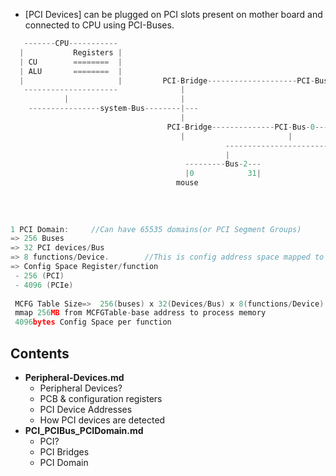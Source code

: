 - [PCI Devices] can be plugged on PCI slots present on mother board and connected to CPU using PCI-Buses.
```c
   -------CPU-----------
  |           Registers |
  | CU        ========  |
  | ALU       ========  |
  |                     |         PCI-Bridge--------------------PCI-Bus-0--------     //PCI-Domain-B(0001)
   ---------------------              |
            |                         |
    ----------------system-Bus--------|---
                                      |
                                   PCI-Bridge--------------PCI-Bus-0--------            //PCI-Domain-A(0000)
                                      |                       |
                                                -------------------------------------
                                                |                                   |
                                       ---------Bus-2---                   -----------Bus-3-----------------
                                       |0            31|                   |0       |                    31|
                                     mouse                                     ---device7--------------
                                                                              | f0(4096)     f6        |
                                                                              |        0000:03:07.6.40 | //Domain:0,Bus:3,Device:7,Function:6,Register:40
                                                                              --------------------------
                                                                        
1 PCI Domain:     //Can have 65535 domains(or PCI Segment Groups)
=> 256 Buses
=> 32 PCI devices/Bus
=> 8 functions/Device.        //This is config address space mapped to system Memory at MMCFG-Space
=> Config Space Register/function
 - 256 (PCI)
 - 4096 (PCIe)
 
 MCFG Table Size=>  256(buses) x 32(Devices/Bus) x 8(functions/Device) x 4KB(Bytes/function) = 256MB
 mmap 256MB from MCFGTable-base address to process memory
 4096bytes Config Space per function
``` 
## Contents
  - **Peripheral-Devices.md**
    - Peripheral Devices?
    - PCB & configuration registers
    - PCI Device Addresses
    - How PCI devices are detected
  - **PCI_PCIBus_PCIDomain.md**
    - PCI?
    - PCI Bridges
    - PCI Domain
